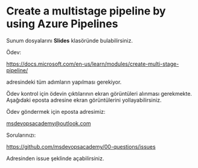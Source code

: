 # Create a multistage pipeline by using Azure Pipelines #

Sunum dosyalarını **Slides** klasöründe bulabilirsiniz.

Ödev:

https://docs.microsoft.com/en-us/learn/modules/create-multi-stage-pipeline/

adresindeki tüm adımların yapılması gerekiyor.

Ödev kontrol için ödevin çıktılarının ekran görüntüleri alınması gerekmekte.
Aşağıdaki eposta adresine ekran görüntülerini yollayabilirsiniz.

Ödev göndermek için eposta adresimiz: 

msdevopsacademy@outlook.com

Sorularınızı:  

https://github.com/msdevopsacademy/00-questions/issues

Adresinden issue şeklinde açabilirsiniz. 
